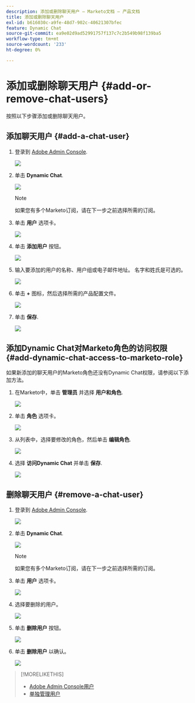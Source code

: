 ```yaml
---
description: 添加或删除聊天用户 — Marketo文档 — 产品文档
title: 添加或删除聊天用户
exl-id: b616030c-a9fe-48d7-902c-40621307bfec
feature: Dynamic Chat
source-git-commit: ea9e02d9ad52991757f137c7c2b549b98f139ba5
workflow-type: tm+mt
source-wordcount: '233'
ht-degree: 0%

---
```


# 添加或删除聊天用户 {#add-or-remove-chat-users}

按照以下步骤添加或删除聊天用户。

## 添加聊天用户 {#add-a-chat-user}

1. 登录到 [Adobe Admin Console](https://adminconsole.adobe.com/).

   ![](assets/add-or-remove-chat-users-1.png)

1. 单击 **Dynamic Chat**.

   ![](assets/add-or-remove-chat-users-2.png)

   >[!NOTE]
   >
   >如果您有多个Marketo订阅，请在下一步之前选择所需的订阅。

1. 单击 **用户** 选项卡。

   ![](assets/add-or-remove-chat-users-3.png)

1. 单击 **添加用户** 按钮。

   ![](assets/add-or-remove-chat-users-4.png)

1. 输入要添加的用户的名称、用户组或电子邮件地址。 名字和姓氏是可选的。

   ![](assets/add-or-remove-chat-users-5.png)

1. 单击 **+** 图标，然后选择所需的产品配置文件。

   ![](assets/add-or-remove-chat-users-6.png)

1. 单击 **保存**.

   ![](assets/add-or-remove-chat-users-7.png)

## 添加Dynamic Chat对Marketo角色的访问权限 {#add-dynamic-chat-access-to-marketo-role}

如果新添加的聊天用户的Marketo角色还没有Dynamic Chat权限，请参阅以下添加方法。

1. 在Marketo中，单击 **管理员** 并选择 **用户和角色**.

   ![](assets/add-or-remove-chat-users-8.png)

1. 单击 **角色** 选项卡。

   ![](assets/add-or-remove-chat-users-9.png)

1. 从列表中，选择要修改的角色，然后单击 **编辑角色**.

   ![](assets/add-or-remove-chat-users-10.png)

1. 选择 **访问Dynamic Chat** 并单击 **保存**.

   ![](assets/add-or-remove-chat-users-11.png)

## 删除聊天用户 {#remove-a-chat-user}

1. 登录到 [Adobe Admin Console](https://adminconsole.adobe.com/).

   ![](assets/add-or-remove-chat-users-12.png)

1. 单击 **Dynamic Chat**.

   ![](assets/add-or-remove-chat-users-13.png)

   >[!NOTE]
   >
   >如果您有多个Marketo订阅，请在下一步之前选择所需的订阅。

1. 单击 **用户** 选项卡。

   ![](assets/add-or-remove-chat-users-14.png)

1. 选择要删除的用户。

   ![](assets/add-or-remove-chat-users-15.png)

1. 单击 **删除用户** 按钮。

   ![](assets/add-or-remove-chat-users-16.png)

1. 单击 **删除用户** 以确认。

   ![](assets/add-or-remove-chat-users-17.png)

>[!MORELIKETHIS]
>
>* [Adobe Admin Console用户](https://helpx.adobe.com/enterprise/using/users.html)
>* [单独管理用户](https://helpx.adobe.com/enterprise/using/manage-users-individually.html)

